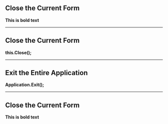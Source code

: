 ## Close the Current Form  
**This is bold text**  

---

## Close the Current Form  
**this.Close();**  

---

## Exit the Entire Application  
**Application.Exit();**  

---

## Close the Current Form  
**This is bold text** 

